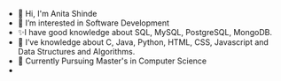 - 👋 Hi, I'm Anita Shinde
- 👀 I’m interested in Software Development
- ✨I have good knowledge about SQL, MySQL, PostgreSQL, MongoDB.
- 🌱 I’ve knowledge about C, Java, Python, HTML, CSS, Javascript and Data Structures and Algorithms.
- 💞️ Currently Pursuing Master's in Computer Science
- 
